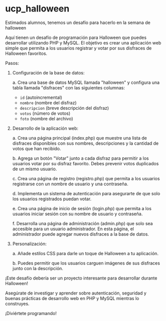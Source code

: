 # ucp_halloween
Estimados alumnos, tenemos un desafío para hacerlo en la semana de halloween

Aquí tienen un desafío de programación para Halloween que puedes desarrollar utilizando PHP y MySQL. El objetivo es crear una aplicación web simple que permita a los usuarios registrar y votar por sus disfraces de Halloween favoritos. 

Pasos:

1. Configuración de la base de datos:

   a. Crea una base de datos MySQL llamada "halloween" y configura una tabla llamada "disfraces" con las siguientes columnas:
   
      - `id` (autoincremental)
      - `nombre` (nombre del disfraz)
      - `descripcion` (breve descripción del disfraz)
      - `votos` (número de votos)
      - `foto` (nombre del archivo)

2. Desarrollo de la aplicación web:

   a. Crea una página principal (index.php) que muestre una lista de disfraces disponibles con sus nombres, descripciones y la cantidad de votos que han recibido.

   b. Agrega un botón "Votar" junto a cada disfraz para permitir a los usuarios votar por su disfraz favorito. Debes prevenir votos duplicados de un mismo usuario.

   c. Crea una página de registro (registro.php) que permita a los usuarios registrarse con un nombre de usuario y una contraseña.

   d. Implementa un sistema de autenticación para asegurarte de que solo los usuarios registrados puedan votar.

   e. Crea una página de inicio de sesión (login.php) que permita a los usuarios iniciar sesión con su nombre de usuario y contraseña.

   f. Desarrolla una página de administración (admin.php) que solo sea accesible para un usuario administrador. En esta página, el administrador puede agregar nuevos disfraces a la base de datos.

3. Personalización:

   a. Añade estilos CSS para darle un toque de Halloween a tu aplicación.

   b. Puedes permitir que los usuarios carguen imágenes de sus disfraces junto con la descripción.

¡Este desafío debería ser un proyecto interesante para desarrollar durante Halloween! 

Asegúrate de investigar y aprender sobre autenticación, seguridad y buenas prácticas de desarrollo web en PHP y MySQL mientras lo construyes. 

¡Diviértete programando!

